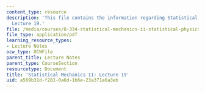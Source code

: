 ```yaml
---
content_type: resource
description: 'This file contains the information regarding Statistical Mechanics II:
  Lecture 19.'
file: /media/courses/8-334-statistical-mechanics-ii-statistical-physics-of-fields-spring-2014/a569b31df2810a6d1b6e23a371a6a3eb_MIT8_334S14_Lec19.pdf
file_type: application/pdf
learning_resource_types:
- Lecture Notes
ocw_type: OCWFile
parent_title: Lecture Notes
parent_type: CourseSection
resourcetype: Document
title: 'Statistical Mechanics II: Lecture 19'
uid: a569b31d-f281-0a6d-1b6e-23a371a6a3eb
---
```

